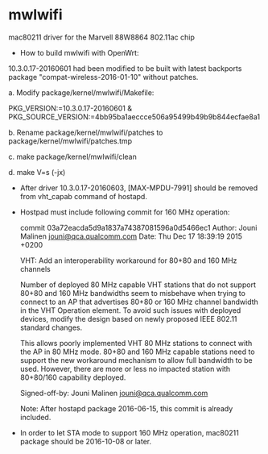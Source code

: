 # mwlwifi
mac80211 driver for the Marvell 88W8864 802.11ac chip

* How to build mwlwifi with OpenWrt:

10.3.0.17-20160601 had been modified to be built with latest backports package "compat-wireless-2016-01-10" without patches.

a. Modify package/kernel/mwlwifi/Makefile:

PKG_VERSION:=10.3.0.17-20160601
&
PKG_SOURCE_VERSION:=4bb95ba1aeccce506a95499b49b9b844ecfae8a1

b. Rename package/kernel/mwlwifi/patches to package/kernel/mwlwifi/patches.tmp

c. make package/kernel/mwlwifi/clean

d. make V=s (-jx)

* After driver 10.3.0.17-20160603, [MAX-MPDU-7991] should be removed from vht_capab command of hostapd.

* Hostpad must include following commit for 160 MHz operation:

    commit 03a72eacda5d9a1837a74387081596a0d5466ec1
    Author: Jouni Malinen <jouni@qca.qualcomm.com>
    Date:   Thu Dec 17 18:39:19 2015 +0200
    
    VHT: Add an interoperability workaround for 80+80 and 160 MHz channels
 
    Number of deployed 80 MHz capable VHT stations that do not support 80+80
    and 160 MHz bandwidths seem to misbehave when trying to connect to an AP
    that advertises 80+80 or 160 MHz channel bandwidth in the VHT Operation
    element. To avoid such issues with deployed devices, modify the design
    based on newly proposed IEEE 802.11 standard changes.
 
    This allows poorly implemented VHT 80 MHz stations to connect with the
    AP in 80 MHz mode. 80+80 and 160 MHz capable stations need to support
    the new workaround mechanism to allow full bandwidth to be used.
    However, there are more or less no impacted station with 80+80/160
    capability deployed.
 
    Signed-off-by: Jouni Malinen jouni@qca.qualcomm.com

    Note: After hostapd package 2016-06-15, this commit is already included.

* In order to let STA mode to support 160 MHz operation, mac80211 package should be 2016-10-08 or later.
